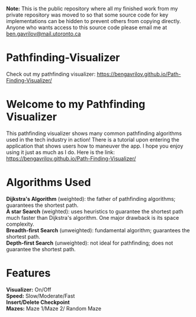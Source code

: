 **Note:** This is the public repository where all my finished work from my private repository was moved to so that some source code for key implementations can be hidden to prevent others from copying directly. Anyone who wants access to this source code please email me at ben.gavrilov@mail.utoronto.ca

# Pathfinding-Visualizer
Check out my pathfinding visualizer: https://bengavrilov.github.io/Path-Finding-Visualizer/

# Welcome to my Pathfinding Visualizer #
This pathfinding visualizer shows many common pathfinding algorithms used in the tech industry in action! There is a tutorial upon entering the application that shows users how to maneuver the app. I hope you enjoy using it just as much as I do. Here is the link: https://bengavrilov.github.io/Path-Finding-Visualizer/

# Algorithms Used #
**Dijkstra's Algorithm** (weighted): the father of pathfinding algorithms; guarantees the shortest path.
<br />
**A star Search** (weighted): uses heuristics to guarantee the shortest path much faster than Dijkstra's algorithm. One major drawback is its space complexity.
<br />
**Breadth-first Search** (unweighted): fundamental algorithm; guarantees the shortest path.
<br />
**Depth-first Search** (unweighted): not ideal for pathfinding; does not guarantee the shortest path.

# Features #
**Visualizer:** On/Off
<br />
**Speed:** Slow/Moderate/Fast
<br />
**Insert/Delete Checkpoint**
<br />
**Mazes:** Maze 1/Maze 2/ Random Maze
